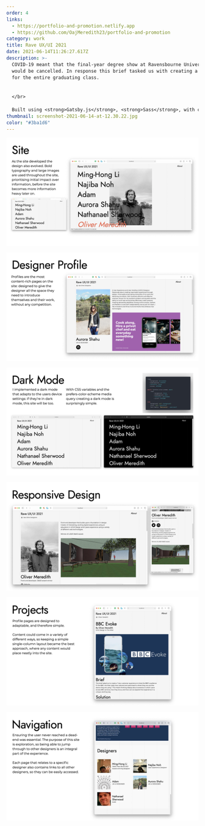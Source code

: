 ```yaml
---
order: 4
links:
  - https://portfolio-and-promotion.netlify.app
  - https://github.com/OajMeredith23/portfolio-and-promotion
category: work
title: Rave UX/UI 2021
date: 2021-06-14T11:26:27.617Z
description: >-
  COVID-19 meant that the final-year degree show at Ravensbourne University
  would be cancelled. In response this brief tasked us with creating a website
  for the entire graduating class.


  </br>

  Built using <strong>Gatsby.js</strong>, <strong>Sass</strong>, with content provided by all the associated designers as Markdown files.
thumbnail: screenshot-2021-06-14-at-12.30.22.jpg
color: "#3ba1d6"
---
```

![](slides.005.jpeg)

![](slides.007.jpeg)

![](slides.006.jpeg)

![](slides.008.jpeg)

![](slides.009.jpeg)

![](slides.010.jpeg)